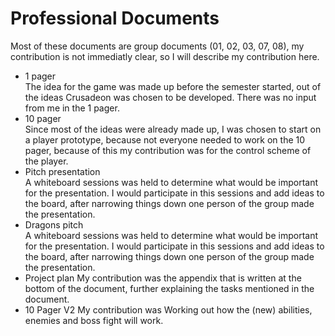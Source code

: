 # Professional Documents
Most of these documents are group documents (01, 02, 03, 07, 08), my contribution is not immediatly clear, so I will describe my contribution here.

 - 1 pager  
The idea for the game was made up before the semester started, out of the ideas Crusadeon was chosen to be developed. There was no input from me in the 1 pager.
 - 10 pager  
Since most of the ideas were already made up, I was chosen to start on a player prototype, because not everyone needed to work on the 10 pager, because of this my contribution was for the control scheme of the player.
 - Pitch presentation  
A whiteboard sessions was held to determine what would be important for the presentation. I would participate in this sessions and add ideas to the board, after narrowing things down one person of the group made the presentation.
 - Dragons pitch  
A whiteboard sessions was held to determine what would be important for the presentation. I would participate in this sessions and add ideas to the board, after narrowing things down one person of the group made the presentation.
- Project plan
My contribution was the appendix that is written at the bottom of the document, further explaining the tasks mentioned in the document.
- 10 Pager V2
My contribution was Working out how the (new) abilities, enemies and boss fight will work. 
